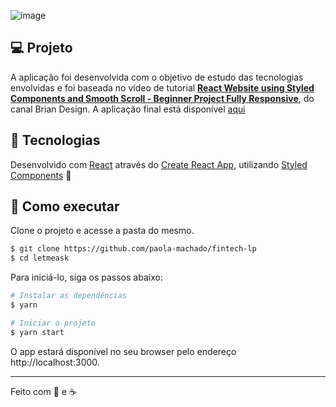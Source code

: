 
![image](https://user-images.githubusercontent.com/50787806/137378937-7d1a159a-ee4a-4f65-b5e3-a3b7d416c57e.png)

## 💻 Projeto

A aplicação foi desenvolvida com o objetivo de estudo das tecnologias envolvidas e foi baseada no vídeo de tutorial **[React Website using Styled Components and Smooth Scroll - Beginner Project Fully Responsive](https://www.youtube.com/watch?v=Nl54MJDR2p8&ab_channel=BrianDesign)**, do canal Brian Design. A aplicação final está disponível [aqui](https://fintech-lp.vercel.app/)

## 🧪 Tecnologias

Desenvolvido com [React](https://reactjs.org) através do [Create React App](https://github.com/facebook/create-react-app), utilizando [Styled Components](https://github.com/styled-components/styled-components) 💅

## 🚀 Como executar

Clone o projeto e acesse a pasta do mesmo.

```bash
$ git clone https://github.com/paola-machado/fintech-lp
$ cd letmeask
```

Para iniciá-lo, siga os passos abaixo:
```bash
# Instalar as dependências
$ yarn

# Iniciar o projeto
$ yarn start
```
O app estará disponível no seu browser pelo endereço http://localhost:3000.

---

Feito com 💜 e ☕
